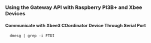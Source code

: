 ### Using the Gateway API with Raspberry PI3B+ and Xbee Devices

#### Communicate with Xbee3 COordinator Device Through Serial Port
```
  dmesg | grep -i FTDI
```
